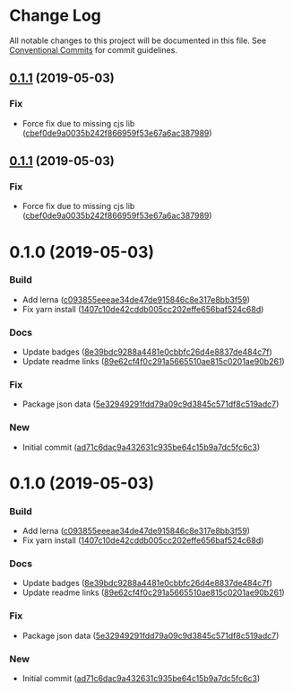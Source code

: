 # Change Log

All notable changes to this project will be documented in this file.
See [Conventional Commits](https://conventionalcommits.org) for commit guidelines.

## [0.1.1](https://github.com/jeanfortheweb/apere/compare/v0.1.0...v0.1.1) (2019-05-03)


### Fix

* Force fix due to missing cjs lib ([cbef0de9a0035b242f866959f53e67a6ac387989](https://github.com/jeanfortheweb/apere/commit/cbef0de9a0035b242f866959f53e67a6ac387989))





## [0.1.1](https://github.com/jeanfortheweb/apere/compare/v0.1.0...v0.1.1) (2019-05-03)


### Fix

* Force fix due to missing cjs lib ([cbef0de9a0035b242f866959f53e67a6ac387989](https://github.com/jeanfortheweb/apere/commit/cbef0de9a0035b242f866959f53e67a6ac387989))





# 0.1.0 (2019-05-03)


### Build

* Add lerna ([c093855eeeae34de47de915846c8e317e8bb3f59](https://github.com/jeanfortheweb/apere/commit/c093855eeeae34de47de915846c8e317e8bb3f59))
* Fix yarn install ([1407c10de42cddb005cc202effe656baf524c68d](https://github.com/jeanfortheweb/apere/commit/1407c10de42cddb005cc202effe656baf524c68d))

### Docs

* Update badges ([8e39bdc9288a4481e0cbbfc26d4e8837de484c7f](https://github.com/jeanfortheweb/apere/commit/8e39bdc9288a4481e0cbbfc26d4e8837de484c7f))
* Update readme links ([89e62cf4f0c291a5665510ae815c0201ae90b261](https://github.com/jeanfortheweb/apere/commit/89e62cf4f0c291a5665510ae815c0201ae90b261))

### Fix

* Package json data ([5e32949291fdd79a09c9d3845c571df8c519adc7](https://github.com/jeanfortheweb/apere/commit/5e32949291fdd79a09c9d3845c571df8c519adc7))

### New

* Initial commit ([ad71c6dac9a432631c935be64c15b9a7dc5fc6c3](https://github.com/jeanfortheweb/apere/commit/ad71c6dac9a432631c935be64c15b9a7dc5fc6c3))





# 0.1.0 (2019-05-03)


### Build

* Add lerna ([c093855eeeae34de47de915846c8e317e8bb3f59](https://github.com/jeanfortheweb/apere/commit/c093855eeeae34de47de915846c8e317e8bb3f59))
* Fix yarn install ([1407c10de42cddb005cc202effe656baf524c68d](https://github.com/jeanfortheweb/apere/commit/1407c10de42cddb005cc202effe656baf524c68d))

### Docs

* Update badges ([8e39bdc9288a4481e0cbbfc26d4e8837de484c7f](https://github.com/jeanfortheweb/apere/commit/8e39bdc9288a4481e0cbbfc26d4e8837de484c7f))
* Update readme links ([89e62cf4f0c291a5665510ae815c0201ae90b261](https://github.com/jeanfortheweb/apere/commit/89e62cf4f0c291a5665510ae815c0201ae90b261))

### Fix

* Package json data ([5e32949291fdd79a09c9d3845c571df8c519adc7](https://github.com/jeanfortheweb/apere/commit/5e32949291fdd79a09c9d3845c571df8c519adc7))

### New

* Initial commit ([ad71c6dac9a432631c935be64c15b9a7dc5fc6c3](https://github.com/jeanfortheweb/apere/commit/ad71c6dac9a432631c935be64c15b9a7dc5fc6c3))
